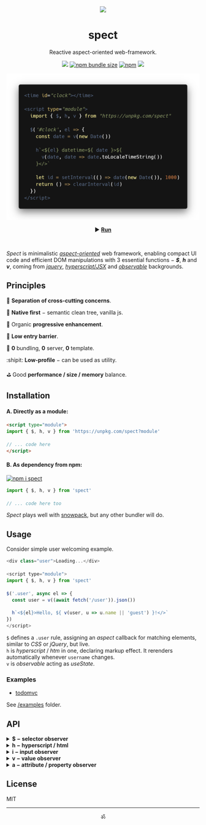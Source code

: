 <div align="center"><img src="https://avatars3.githubusercontent.com/u/53097200?s=200&v=4" width=108 /></div>
<p align="center"><h1 align="center">spect</h1></p>
<p align="center">
  Reactive aspect-oriented web-framework.<br/>
  <!-- Build reactive UIs with rules, similar to CSS.<br/> -->
  <!-- Each rule specifies an <em>aspect</em> function, carrying a piece of logic.<br/> -->
</p>
<p align="center">
  <a href="https://travis-ci.org/spectjs/spect"><img src="https://travis-ci.org/spectjs/spect.svg?branch=master"/></a>
  <a href="https://bundlephobia.com/result?p=spect"><img alt="npm bundle size" src="https://img.shields.io/bundlephobia/minzip/spect?label=size"></a>
  <a href="https://npmjs.org/package/spect"><img alt="npm" src="https://img.shields.io/npm/v/spect"></a>
  <img src="https://img.shields.io/badge/stability-stable-green"/>
</p>

<p align="center"><img src="/preview.png" width="566"/></p>
<p align="center">▶ <a href="https://codepen.io/dyv/pen/oNXXZEb" target="_blank"><strong>Run</strong></a></p>
<br/>

<!--
<time id="clock"></time>

<script type="module">
  import { $, h, v } from "https://unpkg.com/spect"

  $('#clock', el => {
    const date = v(new Date())

    h`<${el} datetime=${ date }>
      ${ date`toLocaleTimeString` }
    </>`

    let id = setInterval(() => date(new Date()), 1000)
    return () => clearInterval(id)
  })
</script>
-->

_Spect_ is minimalistic [_aspect-oriented_](https://en.wikipedia.org/wiki/Aspect-oriented_programming) web framework, enabling compact UI code and efficient DOM manipulations with 3 essential functions − _**$**_, _**h**_ and _**v**_, coming from [_jquery_](https://ghub.io/jquery), [_hyperscript_/_JSX_](https://ghub.io/hyperscript) and [_observable_](https://www.npmjs.com/package/observable) backgrounds.

## Principles

:gem: **Separation of cross-cutting concerns**.

:deciduous_tree: **Native first** − semantic clean tree, vanilla js.

:calling: Organic **progressive enhancement**.

:baby_chick: **Low entry barrier**.

:dizzy: **0** bundling, **0** server, **0** template.

:shipit: **Low-profile** − can be used as utility.

:golf: Good **performance / size / memory** balance.


## Installation

#### A. Directly as a module:

```html
<script type="module">
import { $, h, v } from 'https://unpkg.com/spect?module'

// ... code here
</script>
```

#### B. As dependency from npm:

[![npm i spect](https://nodei.co/npm/spect.png?mini=true)](https://npmjs.org/package/spect/)

```js
import { $, h, v } from 'spect'

// ... code here too
```

_Spect_ plays well with [snowpack](https://www.snowpack.dev/), but any other bundler will do.


## Usage

Consider simple user welcoming example.

```js
<div class="user">Loading...</div>

<script type="module">
import { $, h, v } from 'spect'

$('.user', async el => {
  const user = v((await fetch('/user')).json())

  h`<${el}>Hello, ${ v(user, u => u.name || 'guest') }!</>`
})
</script>
```

`$` defines a `.user` rule, assigning an _aspect_ callback for matching elements, similar to _CSS_ or _jQuery_, but live.<br/>
`h` is _hyperscript_ / _htm_ in one, declaring markup effect. It rerenders automatically whenever `username` changes.<br/>
`v` is _observable_ acting as _useState_.

<!--
Consider simple todo app.

```js
<form class="todo">
  <label for="add-todo">
    <span>Add Todo</span>
    <input name="text" required/>
  </label>
  <button type="submit">Add</button>
  <ul class="todo-list"><ul>
</form>

<script type="module">
import { $, h, on, list } from 'spect'

const todos = list([])

$('.todo-list', el => h`<${el}>${ todos }</>`)

$('.todo-form', el => on(el, 'submit', e => {
  e.preventDefault()
  if (!el.checkValidity()) return
  todos.push({ text: e.elements.text.value })
  el.reset()
}))
</script>
```

Input element here is uncontrolled and logic closely follows native js to provide _progressive enhancement_. _**`list`**_ creates an observable array `todos`, mutating it automatically rerenders _**`h`**_.
-->

### Examples

* [todomvc](https://spectjs.github.io/spect/examples/todomvc.html)

See [/examples](examples) folder.

<!--

Maybe validation / sending form? (better for cases, eg. forms (all react cases))
Or familiar examples of another framework, rewritten with spect? (better for docs, as spect vs N)
Something showcasing wow features, like composable streaming and how that restructures waterfall rendering?
Yes, makes more sense. The very natural flow, where with HTML you can prototype, then naturally upgrade to UI-framework, then add actions. Minimize design - code distance.

an app, displaying a [list of users].
First, create semantic HTML you'd regularly do without js.

```html
<!doctype html>

<template id="article">
  <article>
  </article>
</template>

<main>
  <div id="articles">
  </div>
</main>
```

Second, make data loading circuit.

```js
<script type="module">
import { $, h, store } from 'https://unpkg.com/spect?module'

const articles = store({
  items: [],
  load() {
    this.loading = true
    this.items = await (await fetch(url)).json()
    this.loading = false
  }
})

$('#articles', el => {
  h`<${el}>${
    articles.map(item => h``)
  }</>`
})
</script>
```

_Spect_ doesn't make any guess about storage, actions, renderer or tooling setup and can be used with different flavors.

#### Vanilla

```js
import { $ } from 'spect'

// touched inputs
$('input', el => el.addEventListener('focus', e => el.classList.add('touched')))
```

#### Microfrontends

Pending...

#### Aspect-Oriented DOM

Pending...

-->

## API

<details><summary><strong>$ − selector observer</strong></summary><br/>

> elements = $( scope? , selector , aspect? )<br/>
> elements = $\`.selector\`<br/>

Create live collection of elements matching the `selector`. Optional `aspect` function is triggered for each matched element.

* `selector` is a valid CSS selector.
* `scope` is optional _HTMLElement_ or a list of elements to narrow down selector.
* `aspect` is a function with `(element) => teardown?` signature.
* `elements` is live matched elements, an Array with [HTMLCollection](https://developer.mozilla.org/en-US/docs/Web/API/HTMLCollection) and [Set](https://developer.mozilla.org/en-US/docs/Web/JavaScript/Reference/Global_Objects/Set) methods.

```js
import { $, v, h } from 'spect'

// create collection of elements, matching `.foo` selector
let $foo = $('.foo', el => {
  console.log('active')
  return () => console.log('inactive')
})

document.body.append(h`<div.foo/><div#bar/>`)
// ... "active"
$foo[0] // <div class="foo"></div>
$foo.bar // <div id="bar"></div>

foo.remove()
// ... "inactive"
$foo[0] // undefined
$foo.bar // undefined

// observe changes in $foo
v($foo)(els => {
  console.log(els), () => console.log('off', els)
})

document.body.append(foo)
// ... "active", [ foo ]

$foo[Symbol.dispose]()
// ... "inactive", "off", [ foo ]
```

#### Example

```js
import { $ } from 'spect'

const $timer = $('.timer', el => {
  let count = 0
  let id = setInterval(() => {
    el.innerHTML = `Seconds: ${count++}`
  }, 1000)
  return () => clearInterval(id)
})
```

_R&D_: [fast-on-load](https://ghub.io/fast-on-load) (class selectors), [selector-set](https://github.com/josh/selector-set) (feature-based selectors), [insertionQuery](https://github.com/naugtur/insertionQuery) (animation-based selectors), [selector-observer](https://github.com/josh/selector-observer), [reuse](https://ghub.io/reuse), [aspect-oriended-programming](https://en.wikipedia.org/wiki/Aspect-oriented_programming) libraries and others.

<br/>

</details>


<details><summary><strong>h − hyperscript / html</strong></summary><br/>

> el = h( tag | target , props? , ...children )<br/>
> el = h\`...content\`<br/>

[Hyperscript](https://ghub.io/hyperscript) with observables. Can be used as template literal or as JSX.

```js
import { h, v } from 'spect'

const text = v('foobar')

// hyperscript
const foo = h('foo', { bar: 'baz' }, text)

// jsx
/* jsx h */
const bar = <bar>{ text }</bar>

// update content
text('fooobar')


// template literal
const foo = h`<baz>${ text }</baz>`

// fragment
const fooFoo = h`<foo>1</foo><foo>2</foo>`

// hydrate
h`<${foo} ...${props}>${ children }</>`

// render
h(foo, ...children)
```

#### Example

```js
import { $, v, h } from 'spect'

$('#clock', el => {
  let date = v(new Date())
  setInterval(() => date(new Date()), 1000)
  h`<${el}>${ v(date, date => date.toISOString())} </>`
})
```

_R&D_: [lit-html](https://ghub.io/lit-html), [htm@1](https://ghub.io/htm) [htl](https://ghub.io/htl), [hyperscript](https://ghub.io/hyperscript), [incremental-dom](https://ghub.io/incremental-dom), [snabbdom](https://ghub.io/snabbdom), [nanomorph](https://ghub.io/nanomorph), [uhtml](https://ghub.io/uhtml) and others.

<br/>

</details>


<details><summary><strong>i − input observer</strong></summary><br/>

> value = i( input | selector )<br/>
> value = i\`selector\`

Input observable. Creates a get/set/subscribe function for values from _Input_, _Checkbox_, _Radio_, _Select_ or _Range_.

```js
import { i, v } from 'spect'

// input
let ids = i(h`<input#id value=1/>`)

// subscribe
ids(value => console.log(value))

// computed
let sum = v([i`#a`, i`#b`], ([a, b]) => a + b)
```

#### Example

```js
import { i, v } from 'spect'

const f = i`#fahren`, c = i`#celsius`
const celsius = v(f, f => (f - 32) / 1.8)
const fahren = v(c, c => (c * 9) / 5 + 32)

celsius() // 0
fahren() // 32
```

_R&D_: [observable](https://ghub.io/observable).

<br/>

</details>


<details><summary><strong>v − value observer</strong></summary><br/>

> value = v( source? , map? , inmap? )<br/>
> value = v\`...content\`<br/>

Universal observable − creates a getter/setter function with [observable](https://ghub.io/observable) interface from any `source`:

* _Primitive_ − simple observable state.
* _Function_ − initialized observable state.
* _Observable_ (_v_, [observ-*](https://ghub.io/observ), [observable](https://ghub.io/observable), [mutant](https://ghub.io/mutant) etc.) − 2-way bound wrapper observable.
* _AsyncIterator_ or [`[Symbol.asyncIterator]`](https://developer.mozilla.org/en-US/docs/Web/JavaScript/Reference/Global_Objects/Symbol/asyncIterator) − mapped iterator observable.
* _Promise_ or _thenable_ − promise state observable.
* _Standard observable_ or [`[Symbol.observable]`](https://ghub.io/symbol-observable) ([rxjs](https://ghub.io/rxjs), [zen-observable](https://ghub.io/zen-observable) etc.) − mapped source observable.
* _Array_, _Object_ − list / group observable, eg. for computed observable.
* _Template string_ − observable string with dynamic fields.

```js
import { v } from 'spect'

let v1 = v(0)

// get
v1()

// set
v1(1)

// transform
let v2 = v(v1, v1 => v1 * 2)
v2() // 2

// compute
let v3 = v([v1, v2], ([v1, v2]) => v1 + v2)
v3() // 3
v3[0]() // 1

// subscribe
v([v1, v2, v3])(([v1, v2, v3]) => {
  console.log(v1, v2, v3)
  return () => console.log('teardown', v1, v2, v3)
})
// ... 1, 2, 3

// interpolate
let vsum = v`${v1} + ${v2} = ${v3}`()
vsum() // "1 + 2 = 3"

// diff
v5((item, diff) => console.log(item, diff))
item.done = true
v5().done // false
// ... { done: true, text: '' }, { done: true }

// initialize
let v6 = v(() => v5)
v6() // v5

// async iterator
for await (const value of v(v6)) console.log(value)

// dispose
;[v6, v5, v4, v3, v2, v1].map(v => v[Symbol.dispose]())
```

#### Example

```js
import { v } from 'spect'

let likes = v({
  count: null,
  loading: false,
  async load() {
    this.loading = true
    this.count = await (await fetch('/likes')).json()
    this.loading = false
  }
})

$('.likes-count', el => h`<${el}>${
    v(likes, ({loading, count}) => loading ? `Loading...` : `Likes: ${ likes.count }`)
  }</>`
})

likes.load()
```

_R&D_: [observable/transform](https://ghub.io/observable), [react hooks](https://ghub.io/unihooks), [observable proposal](https://github.com/tc39/proposal-observable), [observ](https://ghub.io/observ), [mutant](https://ghub.io/mutant), [rxjs](https://ghub.io/rxjs), [iron](https://github.com/ironjs/iron), [icaro](https://ghub.io/icaro), [introspected](https://ghub.io/introspected), [augmentor](https://ghub.io/augmentor) and others.

<br/>

</details>



<details><summary><strong>a − attribute / property observer</strong></summary><br/>

> props = a( source , path )

Attribute / property observable for defined target or element. Useful for forwarding props/attributes to templates.

```js
import { h, v, a } from 'spect'

let item = { done: false, text: '' }

// observe single prop
let done = a(item, 'done')
done() // false

// observe multiple props
let vitem = v({a(item, 'done'), a(item, 'text')})
vitem.done() // false

// observe attribute
let el = h`<a loading/>`
let loading = a(el, 'loading')
loading() // true

el.setAttribute('loading', false)
loading() // null
```

#### Example

```js
import { $, h, a } from 'spect'

$('#my-component', el => {
  h`<${el}>
    <header>${ a(el, 'title') }</header>
    <main>${ a(el, 'description') }</main>
  </>`
})
```

</details>


## License

MIT

---

<p align="center">ॐ</p>
